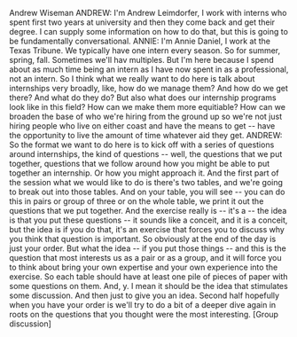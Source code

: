  Andrew Wiseman 
ANDREW:  I'm Andrew Leimdorfer, I work with interns who spent first two years at university and then they come back and get their degree.  I can supply some information on how to do that, but this is going to be fundamentally conversational.
ANNIE:  I'm Annie Daniel, I work at the Texas Tribune.  We typically have one intern every season.  So for summer, spring, fall.  Sometimes we'll hav multiples.  But I'm here because I spend about as much time being an intern as I have now spent in as a professional, not an intern.
So I think what we really want to do here is talk about internships very broadly, like, how do we manage them?  And how do we get there?  And what do they do?  But also what does our internship programs look like in this field?  How can we make them more equitiable?  How can we broaden the base of who we're hiring from the ground up so we're not just hiring people who live on either coast and have the means to get -- have the opportunity to live the amount of time whatever aid they get.
ANDREW:  So the format we want to do here is to kick off with a series of questions around internships, the kind of questions -- well, the questions that we put together, questions that we follow around how you might be able to put together an internship.  Or how you might approach it.  And the first part of the session what we would like to do is there's two tables, and we're going to break out into those tables.  And on your table, you will see -- you can do this in pairs or group of three or on the whole table, we print it out the questions that we put together.  And the exercise really is -- it's a -- the idea is that you put these questions -- it sounds like a conceit, and it is a conceit, but the idea is if you do that, it's an exercise that forces you to discuss why you think that question is important.
So obviously at the end of the day is just your order.  But what the idea -- if you put those things -- and this is the question that most interests us as a pair or as a group, and it will force you to think about bring your own expertise and your own experience into the exercise.
So each table should have at least one pile of pieces of paper with some questions on them.  And, y.  I mean it should be the idea that stimulates some discussion.  And then just to give you an idea.  Second half hopefully when you have your order is we'll try to do a bit of a deeper dive again in roots on the questions that you thought were the most interesting.
[Group discussion]


